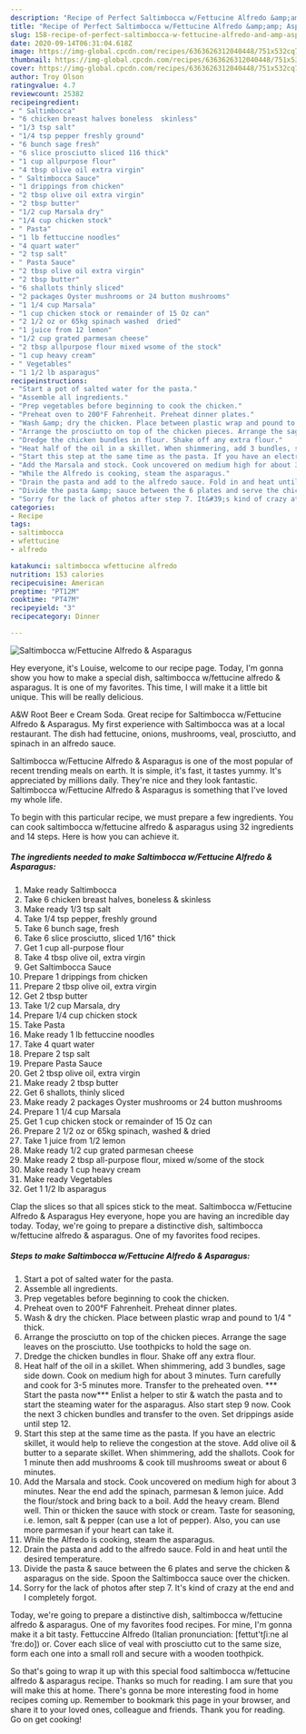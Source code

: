 ```yaml
---
description: "Recipe of Perfect Saltimbocca w/Fettucine Alfredo &amp;amp; Asparagus"
title: "Recipe of Perfect Saltimbocca w/Fettucine Alfredo &amp;amp; Asparagus"
slug: 158-recipe-of-perfect-saltimbocca-w-fettucine-alfredo-and-amp-asparagus
date: 2020-09-14T06:31:04.618Z
image: https://img-global.cpcdn.com/recipes/6363626312040448/751x532cq70/saltimbocca-wfettucine-alfredo-asparagus-recipe-main-photo.jpg
thumbnail: https://img-global.cpcdn.com/recipes/6363626312040448/751x532cq70/saltimbocca-wfettucine-alfredo-asparagus-recipe-main-photo.jpg
cover: https://img-global.cpcdn.com/recipes/6363626312040448/751x532cq70/saltimbocca-wfettucine-alfredo-asparagus-recipe-main-photo.jpg
author: Troy Olson
ratingvalue: 4.7
reviewcount: 25382
recipeingredient:
- " Saltimbocca"
- "6 chicken breast halves boneless  skinless"
- "1/3 tsp salt"
- "1/4 tsp pepper freshly ground"
- "6 bunch sage fresh"
- "6 slice prosciutto sliced 116 thick"
- "1 cup allpurpose flour"
- "4 tbsp olive oil extra virgin"
- " Saltimbocca Sauce"
- "1 drippings from chicken"
- "2 tbsp olive oil extra virgin"
- "2 tbsp butter"
- "1/2 cup Marsala dry"
- "1/4 cup chicken stock"
- " Pasta"
- "1 lb fettuccine noodles"
- "4 quart water"
- "2 tsp salt"
- " Pasta Sauce"
- "2 tbsp olive oil extra virgin"
- "2 tbsp butter"
- "6 shallots thinly sliced"
- "2 packages Oyster mushrooms or 24 button mushrooms"
- "1 1/4 cup Marsala"
- "1 cup chicken stock or remainder of 15 Oz can"
- "2 1/2 oz or 65kg spinach washed  dried"
- "1 juice from 12 lemon"
- "1/2 cup grated parmesan cheese"
- "2 tbsp allpurpose flour mixed wsome of the stock"
- "1 cup heavy cream"
- " Vegetables"
- "1 1/2 lb asparagus"
recipeinstructions:
- "Start a pot of salted water for the pasta."
- "Assemble all ingredients."
- "Prep vegetables before beginning to cook the chicken."
- "Preheat oven to 200°F Fahrenheit. Preheat dinner plates."
- "Wash &amp; dry the chicken. Place between plastic wrap and pound to 1/4 &#34; thick."
- "Arrange the prosciutto on top of the chicken pieces. Arrange the sage leaves on the prosciutto. Use toothpicks to hold the sage on."
- "Dredge the chicken bundles in flour. Shake off any extra flour."
- "Heat half of the oil in a skillet. When shimmering, add 3 bundles, sage side down. Cook on medium high for about 3 minutes. Turn carefully and cook for 3-5 minutes more. Transfer to the preheated oven. *** Start the pasta now*** Enlist a helper to stir &amp; watch the pasta and to start the steaming water for the asparagus. Also start step 9 now. Cook the next 3 chicken bundles and transfer to the oven. Set drippings aside until step 12."
- "Start this step at the same time as the pasta. If you have an electric skillet, it would help to relieve the congestion at the stove. Add olive oil &amp; butter to a separate skillet. When shimmering, add the shallots. Cook for 1 minute then add mushrooms &amp; cook till mushrooms sweat or about 6 minutes."
- "Add the Marsala and stock. Cook uncovered on medium high for about 3 minutes. Near the end add the spinach, parmesan &amp; lemon juice. Add the flour/stock and bring back to a boil. Add the heavy cream. Blend well. Thin or thicken the sauce with stock or cream. Taste for seasoning, i.e. lemon, salt &amp; pepper (can use a lot of pepper). Also, you can use more parmesan if your heart can take it."
- "While the Alfredo is cooking, steam the asparagus."
- "Drain the pasta and add to the alfredo sauce. Fold in and heat until the desired temperature."
- "Divide the pasta &amp; sauce between the 6 plates and serve the chicken &amp; asparagus on the side. Spoon the Saltimbocca sauce over the chicken."
- "Sorry for the lack of photos after step 7. It&#39;s kind of crazy at the end and I completely forgot."
categories:
- Recipe
tags:
- saltimbocca
- wfettucine
- alfredo

katakunci: saltimbocca wfettucine alfredo 
nutrition: 153 calories
recipecuisine: American
preptime: "PT12M"
cooktime: "PT47M"
recipeyield: "3"
recipecategory: Dinner

---
```



![Saltimbocca w/Fettucine Alfredo &amp; Asparagus](https://img-global.cpcdn.com/recipes/6363626312040448/751x532cq70/saltimbocca-wfettucine-alfredo-asparagus-recipe-main-photo.jpg)

Hey everyone, it's Louise, welcome to our recipe page. Today, I'm gonna show you how to make a special dish, saltimbocca w/fettucine alfredo &amp; asparagus. It is one of my favorites. This time, I will make it a little bit unique. This will be really delicious.

A&amp;W Root Beer e Cream Soda. Great recipe for Saltimbocca w/Fettucine Alfredo &amp; Asparagus. My first experience with Saltimbocca was at a local restaurant. The dish had fettucine, onions, mushrooms, veal, prosciutto, and spinach in an alfredo sauce.

Saltimbocca w/Fettucine Alfredo &amp; Asparagus is one of the most popular of recent trending meals on earth. It is simple, it's fast, it tastes yummy. It's appreciated by millions daily. They're nice and they look fantastic. Saltimbocca w/Fettucine Alfredo &amp; Asparagus is something that I've loved my whole life.


To begin with this particular recipe, we must prepare a few ingredients. You can cook saltimbocca w/fettucine alfredo &amp; asparagus using 32 ingredients and 14 steps. Here is how you can achieve it.

<!--inarticleads1-->

##### The ingredients needed to make Saltimbocca w/Fettucine Alfredo &amp; Asparagus:

1. Make ready  Saltimbocca
1. Take 6 chicken breast halves, boneless &amp; skinless
1. Make ready 1/3 tsp salt
1. Take 1/4 tsp pepper, freshly ground
1. Take 6 bunch sage, fresh
1. Take 6 slice prosciutto, sliced 1/16&#34; thick
1. Get 1 cup all-purpose flour
1. Take 4 tbsp olive oil, extra virgin
1. Get  Saltimbocca Sauce
1. Prepare 1 drippings from chicken
1. Prepare 2 tbsp olive oil, extra virgin
1. Get 2 tbsp butter
1. Take 1/2 cup Marsala, dry
1. Prepare 1/4 cup chicken stock
1. Take  Pasta
1. Make ready 1 lb fettuccine noodles
1. Take 4 quart water
1. Prepare 2 tsp salt
1. Prepare  Pasta Sauce
1. Get 2 tbsp olive oil, extra virgin
1. Make ready 2 tbsp butter
1. Get 6 shallots, thinly sliced
1. Make ready 2 packages Oyster mushrooms or 24 button mushrooms
1. Prepare 1 1/4 cup Marsala
1. Get 1 cup chicken stock or remainder of 15 Oz can
1. Prepare 2 1/2 oz or 65kg spinach, washed &amp; dried
1. Take 1 juice from 1/2 lemon
1. Make ready 1/2 cup grated parmesan cheese
1. Make ready 2 tbsp all-purpose flour, mixed w/some of the stock
1. Make ready 1 cup heavy cream
1. Make ready  Vegetables
1. Get 1 1/2 lb asparagus


Clap the slices so that all spices stick to the meat. Saltimbocca w/Fettucine Alfredo &amp; Asparagus Hey everyone, hope you are having an incredible day today. Today, we&#39;re going to prepare a distinctive dish, saltimbocca w/fettucine alfredo &amp; asparagus. One of my favorites food recipes. 

<!--inarticleads2-->

##### Steps to make Saltimbocca w/Fettucine Alfredo &amp; Asparagus:

1. Start a pot of salted water for the pasta.
1. Assemble all ingredients.
1. Prep vegetables before beginning to cook the chicken.
1. Preheat oven to 200°F Fahrenheit. Preheat dinner plates.
1. Wash &amp; dry the chicken. Place between plastic wrap and pound to 1/4 &#34; thick.
1. Arrange the prosciutto on top of the chicken pieces. Arrange the sage leaves on the prosciutto. Use toothpicks to hold the sage on.
1. Dredge the chicken bundles in flour. Shake off any extra flour.
1. Heat half of the oil in a skillet. When shimmering, add 3 bundles, sage side down. Cook on medium high for about 3 minutes. Turn carefully and cook for 3-5 minutes more. Transfer to the preheated oven. *** Start the pasta now*** Enlist a helper to stir &amp; watch the pasta and to start the steaming water for the asparagus. Also start step 9 now. Cook the next 3 chicken bundles and transfer to the oven. Set drippings aside until step 12.
1. Start this step at the same time as the pasta. If you have an electric skillet, it would help to relieve the congestion at the stove. Add olive oil &amp; butter to a separate skillet. When shimmering, add the shallots. Cook for 1 minute then add mushrooms &amp; cook till mushrooms sweat or about 6 minutes.
1. Add the Marsala and stock. Cook uncovered on medium high for about 3 minutes. Near the end add the spinach, parmesan &amp; lemon juice. Add the flour/stock and bring back to a boil. Add the heavy cream. Blend well. Thin or thicken the sauce with stock or cream. Taste for seasoning, i.e. lemon, salt &amp; pepper (can use a lot of pepper). Also, you can use more parmesan if your heart can take it.
1. While the Alfredo is cooking, steam the asparagus.
1. Drain the pasta and add to the alfredo sauce. Fold in and heat until the desired temperature.
1. Divide the pasta &amp; sauce between the 6 plates and serve the chicken &amp; asparagus on the side. Spoon the Saltimbocca sauce over the chicken.
1. Sorry for the lack of photos after step 7. It&#39;s kind of crazy at the end and I completely forgot.


Today, we&#39;re going to prepare a distinctive dish, saltimbocca w/fettucine alfredo &amp; asparagus. One of my favorites food recipes. For mine, I&#39;m gonna make it a bit tasty. Fettuccine Alfredo (Italian pronunciation: [fettut&#39;tʃiːne alˈfreːdo]) or. Cover each slice of veal with prosciutto cut to the same size, form each one into a small roll and secure with a wooden toothpick. 

So that's going to wrap it up with this special food saltimbocca w/fettucine alfredo &amp; asparagus recipe. Thanks so much for reading. I am sure that you will make this at home. There's gonna be more interesting food in home recipes coming up. Remember to bookmark this page in your browser, and share it to your loved ones, colleague and friends. Thank you for reading. Go on get cooking!
